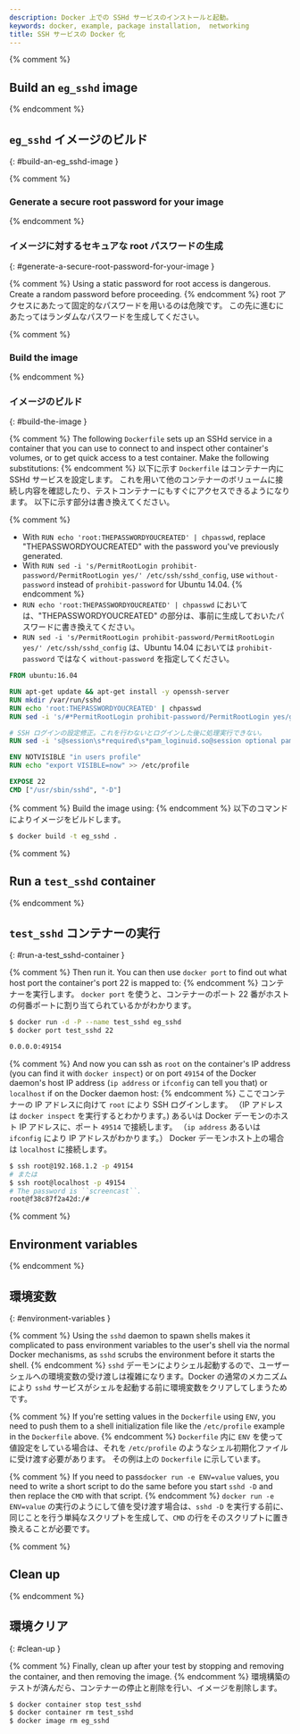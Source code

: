 ```yaml
---
description: Docker 上での SSHd サービスのインストールと起動。
keywords: docker, example, package installation,  networking
title: SSH サービスの Docker 化
---
```


{% comment %}
## Build an `eg_sshd` image
{% endcomment %}
## `eg_sshd` イメージのビルド
{: #build-an-eg_sshd-image }

{% comment %}
### Generate a secure root password for your image
{% endcomment %}
### イメージに対するセキュアな root パスワードの生成
{: #generate-a-secure-root-password-for-your-image }

{% comment %}
Using a static password for root access is dangerous. Create a random password before proceeding.
{% endcomment %}
root アクセスにあたって固定的なパスワードを用いるのは危険です。
この先に進むにあたってはランダムなパスワードを生成してください。

{% comment %}
### Build the image
{% endcomment %}
### イメージのビルド
{: #build-the-image }

{% comment %}
The following `Dockerfile` sets up an SSHd service in a container that you
can use to connect to and inspect other container's volumes, or to get
quick access to a test container. Make the following substitutions:
{% endcomment %}
以下に示す `Dockerfile` はコンテナー内に SSHd サービスを設定します。
これを用いて他のコンテナーのボリュームに接続し内容を確認したり、テストコンテナーにもすぐにアクセスできるようになります。
以下に示す部分は書き換えてください。

{% comment %}
- With `RUN echo 'root:THEPASSWORDYOUCREATED' | chpasswd`, replace "THEPASSWORDYOUCREATED" with the password you've previously generated.
- With `RUN sed -i 's/PermitRootLogin prohibit-password/PermitRootLogin yes/' /etc/ssh/sshd_config`, use `without-password` instead of `prohibit-password` for Ubuntu 14.04.
{% endcomment %}
- `RUN echo 'root:THEPASSWORDYOUCREATED' | chpasswd` においては、"THEPASSWORDYOUCREATED" の部分は、事前に生成しておいたパスワードに書き換えてください。
- `RUN sed -i 's/PermitRootLogin prohibit-password/PermitRootLogin yes/' /etc/ssh/sshd_config` は、Ubuntu 14.04 においては `prohibit-password` ではなく `without-password` を指定してください。

```dockerfile
FROM ubuntu:16.04

RUN apt-get update && apt-get install -y openssh-server
RUN mkdir /var/run/sshd
RUN echo 'root:THEPASSWORDYOUCREATED' | chpasswd
RUN sed -i 's/#*PermitRootLogin prohibit-password/PermitRootLogin yes/g' /etc/ssh/sshd_config

# SSH ログインの設定修正。これを行わないとログインした後に処理実行できない。
RUN sed -i 's@session\s*required\s*pam_loginuid.so@session optional pam_loginuid.so@g' /etc/pam.d/sshd

ENV NOTVISIBLE "in users profile"
RUN echo "export VISIBLE=now" >> /etc/profile

EXPOSE 22
CMD ["/usr/sbin/sshd", "-D"]
```


{% comment %}
Build the image using:
{% endcomment %}
以下のコマンドによりイメージをビルドします。

```bash
$ docker build -t eg_sshd .
```
{% comment %}
## Run a `test_sshd` container
{% endcomment %}
## `test_sshd` コンテナーの実行
{: #run-a-test_sshd-container }

{% comment %}
Then run it. You can then use `docker port` to find out what host port
the container's port 22 is mapped to:
{% endcomment %}
コンテナーを実行します。
`docker port` を使うと、コンテナーのポート 22 番がホストの何番ポートに割り当てられているかがわかります。

```bash
$ docker run -d -P --name test_sshd eg_sshd
$ docker port test_sshd 22

0.0.0.0:49154
```

{% comment %}
And now you can ssh as `root` on the container's IP address (you can find it
with `docker inspect`) or on port `49154` of the Docker daemon's host IP address
(`ip address` or `ifconfig` can tell you that) or `localhost` if on the
Docker daemon host:
{% endcomment %}
ここでコンテナーの IP アドレスに向けて `root` により SSH ログインします。
（IP アドレスは `docker inspect` を実行するとわかります。)
あるいは Docker デーモンのホスト IP アドレスに、ポート `49514` で接続します。
（`ip address` あるいは `ifconfig` により IP アドレスがわかります。）
Docker デーモンホスト上の場合は `localhost` に接続します。

```bash
$ ssh root@192.168.1.2 -p 49154
# または
$ ssh root@localhost -p 49154
# The password is ``screencast``.
root@f38c87f2a42d:/#
```

{% comment %}
## Environment variables
{% endcomment %}
## 環境変数
{: #environment-variables }

{% comment %}
Using the `sshd` daemon to spawn shells makes it complicated to pass environment
variables to the user's shell via the normal Docker mechanisms, as `sshd` scrubs
the environment before it starts the shell.
{% endcomment %}
`sshd` デーモンによりシェル起動するので、ユーザーシェルへの環境変数の受け渡しは複雑になります。Docker の通常のメカニズムにより `sshd` サービスがシェルを起動する前に環境変数をクリアしてしまうためです。

{% comment %}
If you're setting values in the `Dockerfile` using `ENV`, you need to push them
to a shell initialization file like the `/etc/profile` example in the `Dockerfile`
above.
{% endcomment %}
`Dockerfile` 内に `ENV` を使って値設定をしている場合は、それを `/etc/profile` のようなシェル初期化ファイルに受け渡す必要があります。
その例は上の `Dockerfile` に示しています。

{% comment %}
If you need to pass`docker run -e ENV=value` values, you need to write a
short script to do the same before you start `sshd -D` and then replace the
`CMD` with that script.
{% endcomment %}
`docker run -e ENV=value` の実行のようにして値を受け渡す場合は、`sshd -D` を実行する前に、同じことを行う単純なスクリプトを生成して、`CMD` の行をそのスクリプトに置き換えることが必要です。

{% comment %}
## Clean up
{% endcomment %}
## 環境クリア
{: #clean-up }

{% comment %}
Finally, clean up after your test by stopping and removing the
container, and then removing the image.
{% endcomment %}
環境構築のテストが済んだら、コンテナーの停止と削除を行い、イメージを削除します。

```bash
$ docker container stop test_sshd
$ docker container rm test_sshd
$ docker image rm eg_sshd
```
